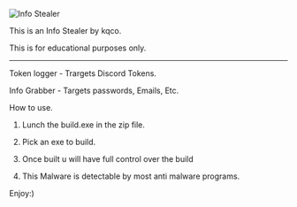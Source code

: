 

![Info Stealer](https://github.com/user-attachments/assets/d20e479d-b019-4c81-aa56-c80d113faaed)









This is an Info Stealer by kqco.

This is for educational purposes only.


----------------------------------------------------------------------------------
Token logger - Trargets Discord Tokens.

Info Grabber - Targets passwords, Emails, Etc.



How to use.

1. Lunch the build.exe in the zip file.

2. Pick an exe to build.

3. Once built u will have full control over the build

4. This Malware is detectable by most anti malware programs.


Enjoy:)
